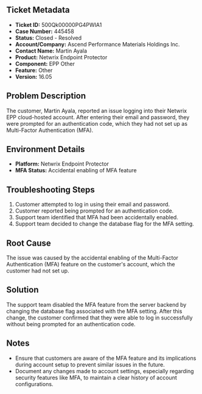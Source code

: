 ## Ticket Metadata
- **Ticket ID:** 500Qk00000PG4PWIA1
- **Case Number:** 445458
- **Status:** Closed - Resolved
- **Account/Company:** Ascend Performance Materials Holdings Inc.
- **Contact Name:** Martin Ayala
- **Product:** Netwrix Endpoint Protector
- **Component:** EPP Other
- **Feature:** Other
- **Version:** 16.05

## Problem Description
The customer, Martin Ayala, reported an issue logging into their Netwrix EPP cloud-hosted account. After entering their email and password, they were prompted for an authentication code, which they had not set up as Multi-Factor Authentication (MFA).

## Environment Details
- **Platform:** Netwrix Endpoint Protector
- **MFA Status:** Accidental enabling of MFA feature

## Troubleshooting Steps
1. Customer attempted to log in using their email and password.
2. Customer reported being prompted for an authentication code.
3. Support team identified that MFA had been accidentally enabled.
4. Support team decided to change the database flag for the MFA setting.

## Root Cause
The issue was caused by the accidental enabling of the Multi-Factor Authentication (MFA) feature on the customer's account, which the customer had not set up.

## Solution
The support team disabled the MFA feature from the server backend by changing the database flag associated with the MFA setting. After this change, the customer confirmed that they were able to log in successfully without being prompted for an authentication code.

## Notes
- Ensure that customers are aware of the MFA feature and its implications during account setup to prevent similar issues in the future.
- Document any changes made to account settings, especially regarding security features like MFA, to maintain a clear history of account configurations.